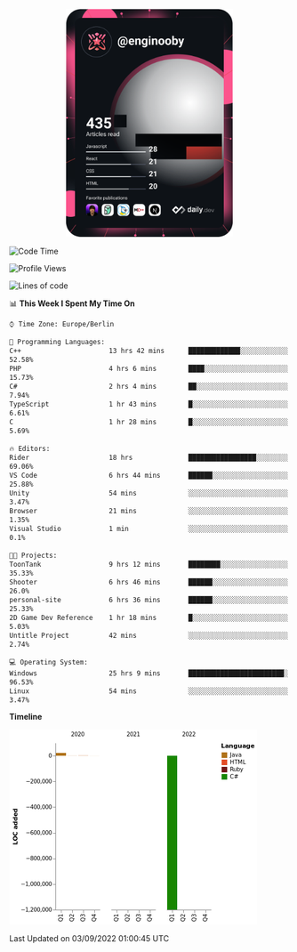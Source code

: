 <p align="center">
<a href="https://app.daily.dev/enginooby"><img src="devcard.svg" width="300" alt="enginooby's Dev Card"/></a>
</p>

<!--START_SECTION:waka-->
![Code Time](http://img.shields.io/badge/Code%20Time-26%20hrs%201%20min-blue)

![Profile Views](http://img.shields.io/badge/Profile%20Views-207-blue)

![Lines of code](https://img.shields.io/badge/From%20Hello%20World%20I%27ve%20Written--1%20Million%20lines%20of%20code-blue)

📊 **This Week I Spent My Time On** 

```text
⌚︎ Time Zone: Europe/Berlin

💬 Programming Languages: 
C++                      13 hrs 42 mins      █████████████░░░░░░░░░░░░   52.58% 
PHP                      4 hrs 6 mins        ████░░░░░░░░░░░░░░░░░░░░░   15.73% 
C#                       2 hrs 4 mins        ██░░░░░░░░░░░░░░░░░░░░░░░   7.94% 
TypeScript               1 hr 43 mins        █░░░░░░░░░░░░░░░░░░░░░░░░   6.61% 
C                        1 hr 28 mins        █░░░░░░░░░░░░░░░░░░░░░░░░   5.69%

🔥 Editors: 
Rider                    18 hrs              █████████████████░░░░░░░░   69.06% 
VS Code                  6 hrs 44 mins       ██████░░░░░░░░░░░░░░░░░░░   25.88% 
Unity                    54 mins             ░░░░░░░░░░░░░░░░░░░░░░░░░   3.47% 
Browser                  21 mins             ░░░░░░░░░░░░░░░░░░░░░░░░░   1.35% 
Visual Studio            1 min               ░░░░░░░░░░░░░░░░░░░░░░░░░   0.1%

🐱‍💻 Projects: 
ToonTank                 9 hrs 12 mins       ████████░░░░░░░░░░░░░░░░░   35.33% 
Shooter                  6 hrs 46 mins       ██████░░░░░░░░░░░░░░░░░░░   26.0% 
personal-site            6 hrs 36 mins       ██████░░░░░░░░░░░░░░░░░░░   25.33% 
2D Game Dev Reference    1 hr 18 mins        █░░░░░░░░░░░░░░░░░░░░░░░░   5.03% 
Untitle Project          42 mins             ░░░░░░░░░░░░░░░░░░░░░░░░░   2.74%

💻 Operating System: 
Windows                  25 hrs 9 mins       ████████████████████████░   96.53% 
Linux                    54 mins             ░░░░░░░░░░░░░░░░░░░░░░░░░   3.47%

```

**Timeline**

![Chart not found](https://raw.githubusercontent.com/enginooby/enginooby/main/charts/bar_graph.png) 


 Last Updated on 03/09/2022 01:00:45 UTC
<!--END_SECTION:waka-->
